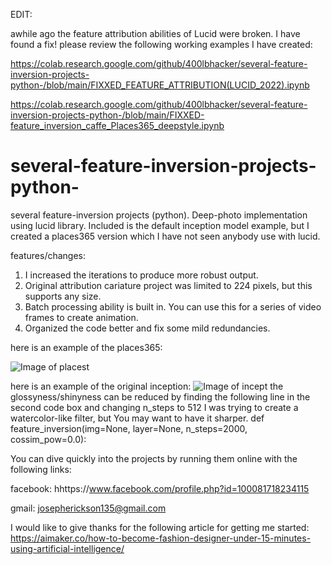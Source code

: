 
EDIT: 

awhile ago the feature attribution abilities of Lucid were broken. I have found a fix! please review the following working examples I have created:

https://colab.research.google.com/github/400lbhacker/several-feature-inversion-projects-python-/blob/main/FIXXED_FEATURE_ATTRIBUTION(LUCID_2022).ipynb

https://colab.research.google.com/github/400lbhacker/several-feature-inversion-projects-python-/blob/main/FIXXED-feature_inversion_caffe_Places365_deepstyle.ipynb

# several-feature-inversion-projects-python-
several feature-inversion projects (python). Deep-photo implementation using lucid library.
Included is the default inception model example, but I created a places365 version which I
have not seen anybody use with lucid.

features/changes:
1) I increased the iterations to produce more robust output. 
2) Original attribution cariature project was limited to 224 pixels, but this supports any size.
3) Batch processing ability is built in. You can use this for a series of video frames to create animation.
4) Organized the code better and fix some mild redundancies.

here is an example of the places365:

![Image of placest](https://i.ibb.co/H7Lb7FS/9999.png)

here is an example of the original inception:
![Image of incept](https://i.ibb.co/XxBJ35Z/8888.png)
the glossyness/shinyness can be reduced by finding the following line in the second code box and changing n_steps to 512
I was trying to create a watercolor-like filter, but You may want to have it sharper.
def feature_inversion(img=None, layer=None, n_steps=2000, cossim_pow=0.0):

You can dive quickly into the projects by running them online with the following links:
 
facebook: hhttps://www.facebook.com/profile.php?id=100081718234115

gmail: josepherickson135@gmail.com

I would like to give thanks for the following article for getting me started: https://aimaker.co/how-to-become-fashion-designer-under-15-minutes-using-artificial-intelligence/
